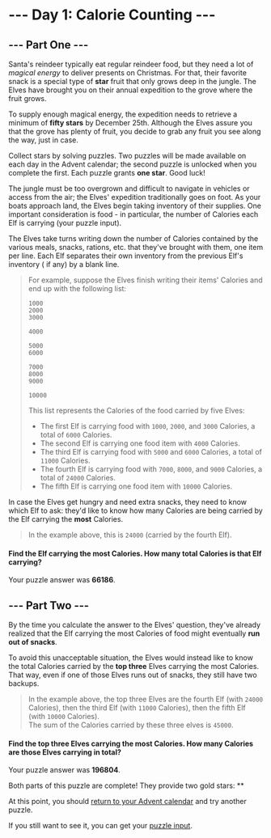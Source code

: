 # --- Day 1: Calorie Counting ---

## --- Part One ---

Santa's reindeer typically eat regular reindeer food, but they need a lot of *magical energy* to deliver presents on
Christmas. For that, their favorite snack is a special type of **star** fruit that only grows deep in the jungle. The
Elves
have brought you on their annual expedition to the grove where the fruit grows.

To supply enough magical energy, the expedition needs to retrieve a minimum of **fifty stars** by December 25th.
Although
the Elves assure you that the grove has plenty of fruit, you decide to grab any fruit you see along the way, just in
case.

Collect stars by solving puzzles. Two puzzles will be made available on each day in the Advent calendar; the second
puzzle is unlocked when you complete the first. Each puzzle grants **one star**. Good luck!

The jungle must be too overgrown and difficult to navigate in vehicles or access from the air; the Elves' expedition
traditionally goes on foot. As your boats approach land, the Elves begin taking inventory of their supplies. One
important consideration is food - in particular, the number of Calories each Elf is carrying (your puzzle input).

The Elves take turns writing down the number of Calories contained by the various meals, snacks, rations, etc. that
they've brought with them, one item per line. Each Elf separates their own inventory from the previous Elf's inventory (
if any) by a blank line.

> For example, suppose the Elves finish writing their items' Calories and end up with the following list:
>
>```
>1000
>2000
>3000
>
>4000
>
>5000
>6000
>
>7000
>8000
>9000
>
>10000
>```
>
> This list represents the Calories of the food carried by five Elves:
> - The first Elf is carrying food with `1000`, `2000`, and `3000` Calories, a total of `6000` Calories.
> - The second Elf is carrying one food item with `4000` Calories.
> - The third Elf is carrying food with `5000` and `6000` Calories, a total of `11000` Calories.
> - The fourth Elf is carrying food with `7000`, `8000`, and `9000` Calories, a total of `24000` Calories.
> - The fifth Elf is carrying one food item with `10000` Calories.

In case the Elves get hungry and need extra snacks, they need to know which Elf to ask: they'd like to know how many
Calories are being carried by the Elf carrying the **most** Calories.
> In the example above, this is `24000` (carried by the fourth Elf).

#### Find the Elf carrying the most Calories. **How many total Calories is that Elf carrying?**

Your puzzle answer was **66186**.

## --- Part Two ---

By the time you calculate the answer to the Elves' question, they've already realized that the Elf carrying the most
Calories of food might eventually **run out of snacks**.

To avoid this unacceptable situation, the Elves would instead like to know the total Calories carried by the **top
three** Elves carrying the most Calories. That way, even if one of those Elves runs out of snacks, they still have two
backups.

> In the example above, the top three Elves are the fourth Elf (with `24000` Calories), then the third Elf (with `11000`
> Calories), then the fifth Elf (with `10000` Calories).  
> The sum of the Calories carried by these three elves is `45000`.

#### Find the top three Elves carrying the most Calories. How many Calories are those Elves carrying in total?

Your puzzle answer was **196804**.

Both parts of this puzzle are complete! They provide two gold stars: **

At this point, you should [return to your Advent calendar](https://adventofcode.com/2022) and try another puzzle.

If you still want to see it, you can get your [puzzle input](../day01/input.txt).